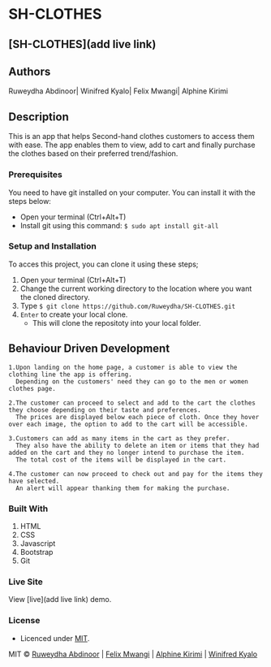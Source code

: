 # SH-CLOTHES
## [SH-CLOTHES](add live link)

## Authors
Ruweydha Abdinoor| Winifred Kyalo| Felix Mwangi| Alphine Kirimi

## Description
This is an app that helps Second-hand clothes customers to access them with ease.
The app enables them to view, add to cart and finally purchase the clothes based on their preferred trend/fashion.

### Prerequisites
You need to have git installed on your computer. You can install it with the steps below:
   -  Open your terminal (Ctrl+Alt+T)
   -  Install git using this command:
        `$ sudo apt install git-all`

### Setup and Installation
To acces this project, you can clone it using these steps;
1. Open your terminal (Ctrl+Alt+T)
2. Change the current working directory to the location where you want the cloned directory.
3. Type `$ git clone https://github.com/Ruweydha/SH-CLOTHES.git`
4. `Enter` to create your local clone.
    * This will clone the repositoty into your local folder.

## Behaviour Driven Development
	1.Upon landing on the home page, a customer is able to view the clothing line the app is offering.
	  Depending on the customers' need they can go to the men or women clothes page.
	
	2.The customer can proceed to select and add to the cart the clothes they choose depending on their taste and preferences. 
	  The prices are displayed below each piece of cloth. Once they hover over each image, the option to add to the cart will be accessible.
	
	3.Customers can add as many items in the cart as they prefer. 
	  They also have the ability to delete an item or items that they had added on the cart and they no longer intend to purchase the item.
	  The total cost of the items will be displayed in the cart.
	
	4.The customer can now proceed to check out and pay for the items they have selected.
	  An alert will appear thanking them for making the purchase.

### Built With
1. HTML
2. CSS
3. Javascript
4. Bootstrap
5. Git

### Live Site
View [live](add live link) demo.

### License
* Licenced under [MIT](LICENSE).

MIT ©  [Ruweydha Abdinoor](https://github.com/Ruweydha) | [Felix Mwangi](https://github.com/Felixmkn) | [Alphine Kirimi](https://github.com/Alphine3900) | [Winifred Kyalo](https://github.com/Mwikali-Kyalo)
